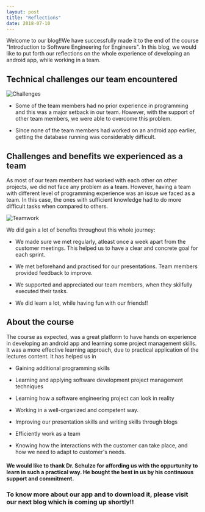 ```yaml
---
layout: post
title: "Reflections"
date: 2018-07-10
---
```


Welcome to our blog!!We have successfully made it to the end of the course "Introduction to Software Engineering for Engineers". In this blog, we would like to put forth our reflections on the whole experience of developing an android app, while working in a team. 

## Technical challenges our team encountered

<img src="{{site.baseurl}}/images/Challenges.png" alt="Challenges">

* Some of the team members had no prior experience in programming and this was a major setback in our team. However, with the support of other team members, we were able to overcome this problem. 

* Since none of the team members had worked on an android app earlier, getting the database running was considerably difficult.  


## Challenges and benefits we experienced as a team

As most of our team members had worked with each other on other projects, we did not face any problem as a team. However, having a team with different level of programming experience was an issue we faced as a team. In this case, the ones with sufficient knowledge had to do more difficult tasks when compared to others.  

<img src="{{site.baseurl}}/images/Teamwork.JPG" alt="Teamwork">

We did gain a lot of benefits throughout this whole journey:

* We made sure we met regularly, atleast once a week apart from the customer meetings. This helped us to have a clear and concrete goal for each sprint. 

* We met beforehand and practised for our presentations. Team members provided feedback to improve. 

* We supported and appreciated our team members, when they skilfully executed their tasks. 

* We did learn a lot, while having fun with our friends!! 


## About the course
The course as expected, was a great platform to have hands on experience in developing an android app and learning some project management skills. It was a more effective learning approach, due to practical application of the lectures content. 
It has helped us in 

* Gaining additional programming skills

* Learning and applying software development project management techniques

* Learning how a software engineering project can look in reality

* Working in a well-organized and competent way.

* Improving our presentation skills and writing skills through blogs 

* Efficiently work as a team

* Knowing how the interactions with the customer can take place, and how we need to adapt to customer's needs.  

#### We would like to thank Dr. Schulze for affording us with the oppurtunity to learn in such a practical way. He bought the best in us by his continuous support and commitment. 

### To know more about our app and to download it, please visit our next blog which is coming up shortly!! 


